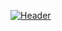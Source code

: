 [![Header](https://raw.githubusercontent.com/MartinHeinz/<OWNER>/<OWNER>/readme_header.png "Header")](https://www.linkedin.com/in/kunalkulkarni27)
